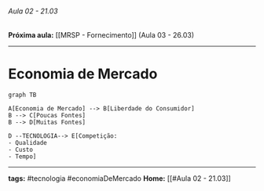 ###### Aula 02 - 21.03
**Próxima aula:** [[MRSP - Fornecimento]] (Aula 03 - 26.03)

---
# Economia de Mercado

```mermaid
graph TB

A[Economia de Mercado] --> B[Liberdade do Consumidor]
B --> C[Poucas Fontes]
B --> D[Muitas Fontes]

D --TECNOLOGIA--> E[Competição: 
- Qualidade
- Custo
- Tempo]

```



---
**tags:** #tecnologia #economiaDeMercado
**Home:** [[#Aula 02 - 21.03]]